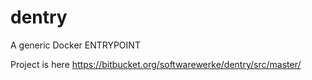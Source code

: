 # dentry
A generic Docker ENTRYPOINT

Project is here 
https://bitbucket.org/softwarewerke/dentry/src/master/
